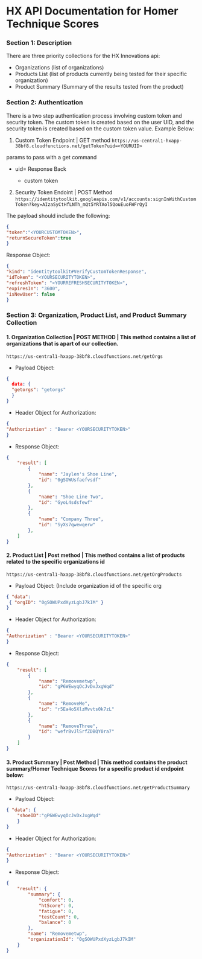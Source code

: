 # HX API Documentation for Homer Technique Scores
### Section 1: Description
There are three priority collections for the HX Innovations api:
- Organizations (list of organizations)
- Products List (list of products currently being tested for their specific organization)
- Product Summary (Summary of the results tested from the product) 

### Section 2: Authentication 
There is a two step authentication process involving custom token and security token. The custom token is created based on the user UID, and the security token is created based on the custom token value. Example Below:
1. Custom Token Endpoint | GET method
`https://us-central1-hxapp-38bf8.cloudfunctions.net/getToken?uid=<YOURUID>`

  params to pass with a get command
- uid=<YOURUID>
  Response Back 
  - custom token
2. Security Token Endoint | POST Method
  `https://identitytoolkit.googleapis.com/v1/accounts:signInWithCustomToken?key=AIzaSyCtHfLNTh_mQt5YRTAol5QouEuoFWFrQyI`
  
 The payload should include the following: 
  
  ```json
  {
  "token":"<YOURCUSTOMTOKEN>",
  "returnSecureToken":true
  }
  ```
  Response Object:
  ```json
  {
  "kind": "identitytoolkit#VerifyCustomTokenResponse",
  "idToken": "<YOURSECURITYTOKEN>",
  "refreshToken": "<YOURREFRESHSECURITYTOKEN>",
  "expiresIn": "3600",
  "isNewUser": false
  } 
  ```

### Section 3: Organization, Product List, and Product Summary Collection
#### 1. Organization Collection | POST METHOD | This method contains a list of organizations that is apart of our collection. 
`https://us-central1-hxapp-38bf8.cloudfunctions.net/getOrgs`
- Payload Object: 
```json 
{
  data: {
  "getorgs": "getorgs"
  }
}
```
- Header Object for Authorization: 
```json 
{
"Authorization" : "Bearer <YOURSECURITYTOKEN>"
}
```
- Response Object:
```json 
{
    "result": [
        {
            "name": "Jaylen's Shoe Line",
            "id": "0gSOWUsfaefvsdf"
        },
        {
            "name": "Shoe Line Two",
            "id": "GyoL4sdsfewf"
        },
        {
            "name": "Company Three",
            "id": "SyXs7qwewqerw"
        },
    ]
}

```
#### 2. Product List | Post method | This method contains a list of products related to the specific organizations id

`https://us-central1-hxapp-38bf8.cloudfunctions.net/getOrgProducts`
- Payload Object: (Include organization id of the specific org 
``` json
{ "data":
 { "orgID": "0gSOWUPxdXyzLgbJ7kIM" }
}
```
- Header Object for Authorization: 
```json 
{
"Authorization" : "Bearer <YOURSECURITYTOKEN>"
}
```

- Response Object: 
``` json 
{
    "result": [
        {
            "name": "Removemetwp",
            "id": "gP6WEwyqOcJvDxJxgWqd"
        },
        {
            "name": "RemoveMe",
            "id": "r5Ea4o5XlzMvvts0k7zL"
        },
        {
            "name": "RemoveThree",
            "id": "wefrBvJlSrfZDBQY0ra7"
        }
    ]
}
```
#### 3. Product Summary | Post Method | This method contains the product summary/Homer Technique Scores for a specific product id endpoint below: 

`https://us-central1-hxapp-38bf8.cloudfunctions.net/getProductSummary`
- Payload Object: 
``` json
{ "data": {
	"shoeID":"gP6WEwyqOcJvDxJxgWqd"
	}
}
```
- Header Object for Authorization: 
```json 
{
"Authorization" : "Bearer <YOURSECURITYTOKEN>"
}
```

- Response Object: 
``` json 
{
    "result": {
        "summary": {
            "comfort": 0,
            "htScore": 0,
            "fatigue": 0,
            "testCount": 0,
            "balance": 0
        },
        "name": "Removemetwp",
        "organizationId": "0gSOWUPxdXyzLgbJ7kIM"
    }
}
```
